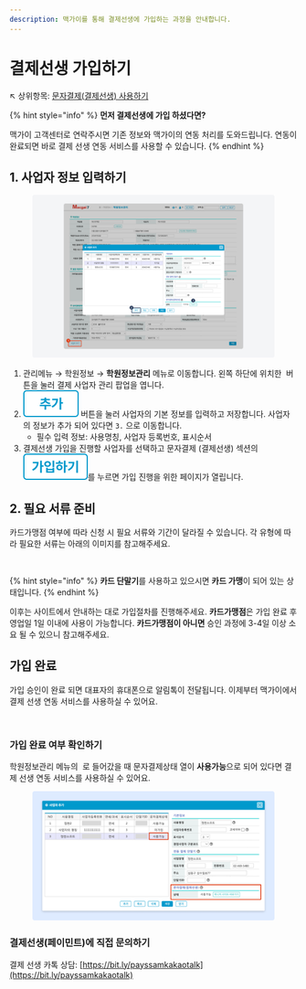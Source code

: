 ```yaml
---
description: 맥가이를 통해 결제선생에 가입하는 과정을 안내합니다.
---
```


# 결제선생 가입하기

↖ 상위항목: [문자결제(결제선생) 사용하기](./)

{% hint style="info" %}
**먼저 결제선생에 가입 하셨다면?**

맥가이 고객센터로 연락주시면 기존 정보와 맥가이의 연동 처리를 도와드립니다. 연동이 완료되면 바로 결제 선생 연동 서비스를 사용할 수 있습니다.
{% endhint %}

## 1. 사업자 정보 입력하기

<figure><img src="../../.gitbook/assets/image (3) (1).png" alt=""><figcaption></figcaption></figure>

1. 관리메뉴 → 학원정보 → **학원정보관리** 메뉴로 이동합니다. 왼쪽 하단에 위치한 <img src="../../.gitbook/assets/btn_사업자추가.png" alt="" data-size="line"> 버튼을 눌러 결제 사업자 관리 팝업을 엽니다.
2. <img src="../../.gitbook/assets/btn_추가.png" alt="" data-size="line"> 버튼을 눌러 사업자의 기본 정보를 입력하고 저장합니다. 사업자의 정보가 추가 되어 있다면 `3.` 으로 이동합니다.
   * 필수 입력 정보: 사용명칭, 사업자 등록번호, 표시순서
3. 결제선생 가입을 진행할 사업자를 선택하고 문자결제 (결제선생) 섹션의 <img src="../../.gitbook/assets/image (4) (1).png" alt="" data-size="line">를 누르면 가입 진행을 위한 페이지가 열립니다.

## 2. 필요 서류 준비&#x20;

카드가맹점 여부에 따라 신청 시 필요 서류와 기간이 달라질 수 있습니다. 각 유형에 따라 필요한 서류는 아래의 이미지를 참고해주세요.

<figure><img src="../../.gitbook/assets/등록서류.png" alt=""><figcaption></figcaption></figure>

{% hint style="info" %}
**카드 단말기**를 사용하고 있으시면 **카드 가맹**이 되어 있는 상태입니다.
{% endhint %}

이후는 사이트에서 안내하는 대로 가입절차를 진행해주세요. **카드가맹점**은 가입 완료 후 영업일 1일 이내에 사용이 가능합니다. **카드가맹점이 아니면** 승인 과정에 3-4일 이상 소요 될 수 있으니 참고해주세요.

## 가입 완료

가입 승인이 완료 되면 대표자의 휴대폰으로 알림톡이 전달됩니다. 이제부터 맥가이에서 결제 선생 연동 서비스를 사용하실 수 있어요.

<figure><img src="../../.gitbook/assets/결제선생 가입완료.png" alt=""><figcaption></figcaption></figure>

### &#x20;**가입 완료 여부 확인하기**

학원정보관리 메뉴의 <img src="../../.gitbook/assets/btn_사업자추가.png" alt="" data-size="line"> 로 들어갔을 때 문자결제상태 열이 **사용가능**으로 되어 있다면 결제 선생 연동 서비스를 사용하실 수 있어요.

<figure><img src="../../.gitbook/assets/image (1) (1).png" alt=""><figcaption></figcaption></figure>

### 결제선생(페이민트)에 직접 문의하기

결제 선생 카톡 상담: [https://bit.ly/payssamkakaotalk](https://bit.ly/payssamkakaotalk)
